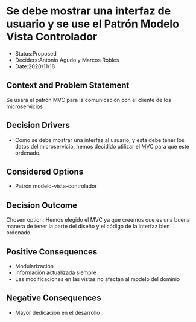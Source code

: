 # Se debe mostrar una interfaz de usuario y se use el Patrón Modelo Vista Controlador
* Status:Proposed
* Deciders:Antonio Agudo y Marcos Robles
* Date:2020/11/18
## Context and Problem Statement
Se usará el patrón MVC para la comunicación con el cliente de los microservicios
## Decision Drivers
* Como se debe mostrar una interfaz al usuario, y esta debe tener los datos del microservicio, hemos decidido utilizar el MVC para que esté ordenado.
## Considered Options
* Patrón modelo-vista-controlador
## Decision Outcome
Chosen option: Hemos elegido el MVC ya que creemos que es una buena manera de tener la parte del diseño y el código de la interfaz bien ordenado.
## Positive Consequences
* Modularización
* Información actualizada siempre
* Las modificaciones en las vistas no afectan al modelo del dominio
## Negative Consequences
* Mayor dedicación en el desarrollo
